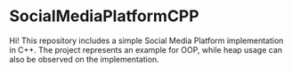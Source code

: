 # SocialMediaPlatformCPP
Hi! This repository includes a simple Social Media Platform implementation in C++.  The project represents an example for OOP, while heap usage can also be observed on the implementation.
